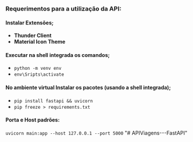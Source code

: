 ### Requerimentos para a utilização da API:
#### Instalar Extensões;
- **Thunder Client**
- **Material Icon Theme**
#### Executar na shell integrada os comandos;
- ```python -m venv env```
- ```env\Sripts\activate```
#### No ambiente virtual Instalar os pacotes (usando a shell integrada);
- ```pip install fastapi && uvicorn```
- ```pip freeze > requirements.txt```
#### Porta e Host padrões:
```uvicorn main:app --host 127.0.0.1 --port 5000```
"# APIViagens---FastAPI" 
